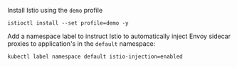 
Install Istio using the `demo` profile

```shell
istioctl install --set profile=demo -y
```

Add a namespace label to instruct Istio to automatically inject Envoy sidecar proxies to application's in the `default` namespace:

```shell
kubectl label namespace default istio-injection=enabled
```